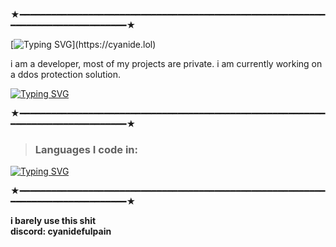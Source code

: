 ★━━━━━━━━━━━━━━━━━━━━━━━━━━━━━━━━━━━━━━━━━━━━━━━━━━━━━━━━━━━━━━━━━━━━━━━━━━━━━━━━★  

[![Typing SVG](http://readme-typing-svg.herokuapp.com?font=Outfit&pause=1000&color=5151f5&random=false&width=435&lines=hi+i+am+cyanide!)](https://cyanide.lol)  

i am a developer, most of my projects are private. i am currently working on a ddos protection solution.

[![Typing SVG](http://readme-typing-svg.herokuapp.com?font=Outfit&pause=1000&color=5151f5&random=false&width=435&lines=cyanide.lol)](https://cyanide.lol)  

★━━━━━━━━━━━━━━━━━━━━━━━━━━━━━━━━━━━━━━━━━━━━━━━━━━━━━━━━━━━━━━━━━━━━━━━━━━━━━━━━★  

> ### Languages I code in: 
[![Typing SVG](http://readme-typing-svg.herokuapp.com?font=Outfit&pause=1000&color=5151f5&random=false&width=435&lines=Python;HTML;CSS;JavaScript;TypeScript;C%23;C%2B%2B)](https://zeusteam.dev/)  

★━━━━━━━━━━━━━━━━━━━━━━━━━━━━━━━━━━━━━━━━━━━━━━━━━━━━━━━━━━━━━━━━━━━━━━━━━━━━━━━━★  

**i barely use this shit**  
**discord: cyanidefulpain**
